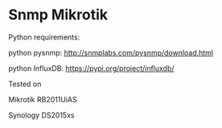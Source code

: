 # Snmp Mikrotik

Python requirements:


python pysnmp:  http://snmplabs.com/pysnmp/download.html

python InfluxDB: https://pypi.org/project/influxdb/


Tested on

Mikrotik RB2011UiAS

Synology DS2015xs
